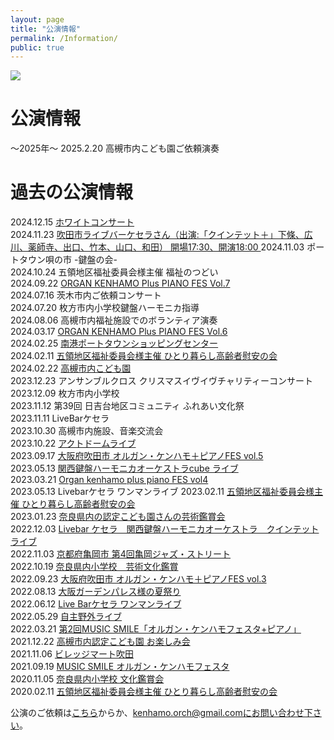 ```yaml
---
layout: page
title: "公演情報"
permalink: /Information/
public: true
---
```


<img src="{{ site.baseurl }}/assets/kenhamo.png" class="profile">

# 公演情報  
  
〜2025年〜
2025.2.20 高槻市内こども園ご依頼演奏  
     

# 過去の公演情報  
2024.12.15 [ホワイトコンサート](https://kanhamo.github.io/2024/12/15/activity)  
2024.11.23 [吹田市ライブバーケセラさん（出演:「クインテット＋」下條、広川、薬師寺、出口、竹本、山口、和田） 開場17:30、開演18:00 ](https://kanhamo.github.io/2024/11/23/activity) 
2024.11.03 ポートタウン唄の市 -鍵盤の会-  
2024.10.24 五領地区福祉委員会様主催 福祉のつどい    
2024.09.22 [ORGAN KENHAMO Plus PIANO FES Vol.7](https://kanhamo.github.io/2024/09/22/activity)   
2024.07.16 茨木市内ご依頼コンサート  
2024.07.20 枚方市内小学校鍵盤ハーモニカ指導  
2024.08.06 高槻市内福祉施設でのボランティア演奏  
2024.03.17 [ORGAN KENHAMO Plus PIANO FES Vol.6](https://kanhamo.github.io/2024/03/17/activity)   
2024.02.25 [南港ポートタウンショッピングセンター](https://kanhamo.github.io/2024/02/25/activity)  
2024.02.11 [五領地区福祉委員会様主催 ひとり暮らし高齢者慰安の会](https://kanhamo.github.io/2024/02/11/activity)  
2024.02.22 [高槻市内こども園](https://kanhamo.github.io/2024/02/22/activity)  
2023.12.23 アンサンブルクロス クリスマスイヴイヴチャリティーコンサート   
2023.12.09 枚方市内小学校  
2023.11.12 第39回 日吉台地区コミュニティ  ふれあい文化祭  
2023.11.11 LiveBarケセラ  
2023.10.30 高槻市内施設、音楽交流会  
2023.10.22 [アクトドームライブ](https://kanhamo.github.io/2023/10/22/activity)  
2023.09.17 [大阪府吹田市 オルガン・ケンハモ＋ピアノFES vol.5](https://kanhamo.github.io/2023/08/29/activity)  
2023.05.13 [関西鍵盤ハーモニカオーケストラcube ライブ](https://kanhamo.github.io/2023/05/13/activity)   
2023.03.21 [Organ kenhamo plus piano FES vol4](https://kanhamo.github.io/2023/03/21/activity)   
2023.05.13 Livebarケセラ ワンマンライブ
2023.02.11 [五領地区福祉委員会様主催 ひとり暮らし高齢者慰安の会](https://kanhamo.github.io/2023/02/11/activity)  
2023.01.23 [奈良県内の認定こども園さんの芸術鑑賞会](https://kanhamo.github.io/2023/01/23/activity)  
2022.12.03 [Livebar ケセラ　関西鍵盤ハーモニカオーケストラ　クインテットライブ](https://kanhamo.github.io/2022/12/02/activity)   
2022.11.03 [京都府亀岡市 第4回亀岡ジャズ・ストリート](https://kanhamo.github.io/2022/11/03/activity)   
2022.10.19 [奈良県内小学校　芸術文化鑑賞](https://kanhamo.github.io/2022/10/19/activity)  
2022.09.23 [大阪府吹田市 オルガン・ケンハモ＋ピアノFES vol.3](https://kanhamo.github.io/2022/09/23/activity)  
2022.08.13 [大阪ガーデンパレス様の夏祭り](https://kanhamo.github.io/2022/08/13/activity)  
2022.06.12 [Live Barケセラ ワンマンライブ](https://kanhamo.github.io/2022/06/12/activity)  
2022.05.29 [自主野外ライブ](https://kanhamo.github.io/2022/05/29/activity)  
2022.03.21 [第2回MUSIC SMILE「オルガン・ケンハモフェスタ+ピアノ」](https://kanhamo.github.io/2022/03/21/activity)  
2021.12.22 [高槻市内認定こども園 お楽しみ会](https://kanhamo.github.io/2021/12/22/activity)  
2021.11.06 [ビレッジマート吹田](https://kanhamo.github.io/2021/11/06/activity)  
2021.09.19 [MUSIC SMILE オルガン・ケンハモフェスタ](https://kanhamo.github.io/2021/09/19/activity)  
2020.11.05 [奈良県内小学校 文化鑑賞会](https://kanhamo.github.io/2020/11/05/activity)  
2020.02.11 [五領地区福祉委員会様主催 ひとり暮らし高齢者慰安の会](https://kanhamo.github.io/2020/02/11/activity)  


公演のご依頼は[こちら](https://docs.google.com/forms/d/e/1FAIpQLSeOdIlDB3uChvhrr9F543WjyJz2orR1FHCYdYVnwKcQU6wVcg/viewform)からか、kenhamo.orch@gmail.comにお問い合わせ下さい。
